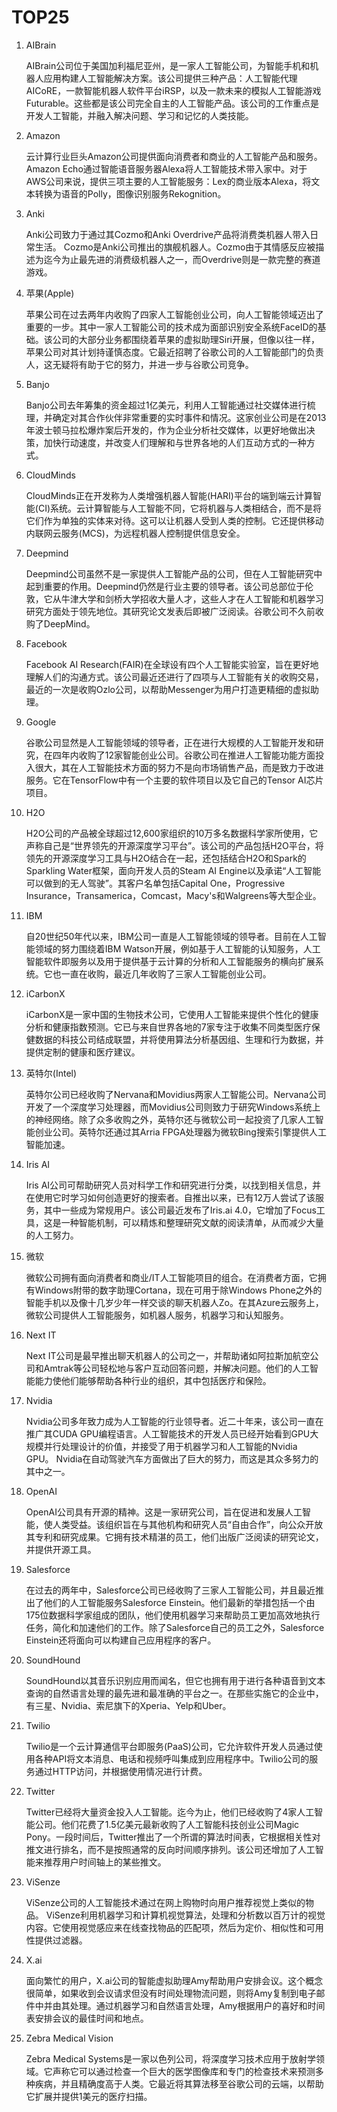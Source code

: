 # TOP25

1. AIBrain

    AIBrain公司位于美国加利福尼亚州，是一家人工智能公司，为智能手机和机器人应用构建人工智能解决方案。该公司提供三种产品：人工智能代理AICoRE，一款智能机器人软件平台iRSP，以及一款未来的模拟人工智能游戏Futurable。这些都是该公司完全自主的人工智能产品。该公司的工作重点是开发人工智能，并融入解决问题、学习和记忆的人类技能。

2. Amazon

    云计算行业巨头Amazon公司提供面向消费者和商业的人工智能产品和服务。Amazon Echo通过智能语音服务器Alexa将人工智能技术带入家中。对于AWS公司来说，提供三项主要的人工智能服务：Lex的商业版本Alexa，将文本转换为语音的Polly，图像识别服务Rekognition。

3. Anki

    Anki公司致力于通过其Cozmo和Anki Overdrive产品将消费类机器人带入日常生活。 Cozmo是Anki公司推出的旗舰机器人。Cozmo由于其情感反应被描述为迄今为止最先进的消费级机器人之一，而Overdrive则是一款完整的赛道游戏。

4. 苹果(Apple)

    苹果公司在过去两年内收购了四家人工智能创业公司，向人工智能领域迈出了重要的一步。其中一家人工智能公司的技术成为面部识别安全系统FaceID的基础。该公司的大部分业务都围绕着苹果的虚拟助理Siri开展，但像以往一样，苹果公司对其计划持谨慎态度。它最近招聘了谷歌公司的人工智能部门的负责人，这无疑将有助于它的努力，并进一步与谷歌公司竞争。

5. Banjo

    Banjo公司去年筹集的资金超过1亿美元，利用人工智能通过社交媒体进行梳理，并确定对其合作伙伴非常重要的实时事件和情况。这家创业公司是在2013年波士顿马拉松爆炸案后开发的，作为企业分析社交媒体，以更好地做出决策，加快行动速度，并改变人们理解和与世界各地的人们互动方式的一种方式。

6. CloudMinds

    CloudMinds正在开发称为人类增强机器人智能(HARI)平台的端到端云计算智能(CI)系统。云计算智能与人工智能不同，它将机器与人类相结合，而不是将它们作为单独的实体来对待。这可以让机器人受到人类的控制。它还提供移动内联网云服务(MCS)，为远程机器人控制提供信息安全。

7. Deepmind

    Deepmind公司虽然不是一家提供人工智能产品的公司，但在人工智能研究中起到重要的作用。Deepmind仍然是行业主要的领导者。该公司总部位于伦敦，它从牛津大学和剑桥大学招收大量人才，这些人才在人工智能和机器学习研究方面处于领先地位。其研究论文发表后即被广泛阅读。谷歌公司不久前收购了DeepMind。

8. Facebook

    Facebook AI Research(FAIR)在全球设有四个人工智能实验室，旨在更好地理解人们的沟通方式。该公司最近还进行了四项与人工智能有关的收购交易，最近的一次是收购Ozlo公司，以帮助Messenger为用户打造更精细的虚拟助理。

9. Google

    谷歌公司显然是人工智能领域的领导者，正在进行大规模的人工智能开发和研究，在四年内收购了12家智能创业公司。谷歌公司在推进人工智能功能方面投入很大，其在人工智能技术方面的努力不是向市场销售产品，而是致力于改进服务。它在TensorFlow中有一个主要的软件项目以及它自己的Tensor AI芯片项目。

10. H2O

    H2O公司的产品被全球超过12,600家组织的10万多名数据科学家所使用，它声称自己是“世界领先的开源深度学习平台”。该公司的产品包括H2O平台，将领先的开源深度学习工具与H2O结合在一起，还包括结合H2O和Spark的Sparkling Water框架，面向开发人员的Steam AI Engine以及承诺“人工智能可以做到的无人驾驶”。其客户名单包括Capital One，Progressive Insurance，Transamerica，Comcast，Macy's和Walgreens等大型企业。

11. IBM

    自20世纪50年代以来，IBM公司一直是人工智能领域的领导者。目前在人工智能领域的努力围绕着IBM Watson开展，例如基于人工智能的认知服务，人工智能软件即服务以及用于提供基于云计算的分析和人工智能服务的横向扩展系统。它也一直在收购，最近几年收购了三家人工智能创业公司。

12. iCarbonX

    iCarbonX是一家中国的生物技术公司，它使用人工智能来提供个性化的健康分析和健康指数预测。它已与来自世界各地的7家专注于收集不同类型医疗保健数据的科技公司结成联盟，并将使用算法分析基因组、生理和行为数据，并提供定制的健康和医疗建议。

13. 英特尔(Intel)

    英特尔公司已经收购了Nervana和Movidius两家人工智能公司。Nervana公司开发了一个深度学习处理器，而Movidius公司则致力于研究Windows系统上的神经网络。除了众多收购之外，英特尔还与微软公司一起投资了几家人工智能创业公司。英特尔还通过其Arria FPGA处理器为微软Bing搜索引擎提供人工智能加速。

14. Iris AI

    Iris AI公司可帮助研究人员对科学工作和研究进行分类，以找到相关信息，并在使用它时学习如何创造更好的搜索者。自推出以来，已有12万人尝试了该服务，其中一些成为常规用户。该公司最近发布了Iris.ai 4.0，它增加了Focus工具，这是一种智能机制，可以精炼和整理研究文献的阅读清单，从而减少大量的人工努力。

15. 微软

    微软公司拥有面向消费者和商业/IT人工智能项目的组合。在消费者方面，它拥有Windows附带的数字助理Cortana，现在可用于除Windows Phone之外的智能手机以及像十几岁少年一样交谈的聊天机器人Zo。在其Azure云服务上，微软公司提供人工智能服务，如机器人服务，机器学习和认知服务。

16. Next IT

    Next IT公司是最早推出聊天机器人的公司之一，并帮助诸如阿拉斯加航空公司和Amtrak等公司轻松地与客户互动回答问题，并解决问题。他们的人工智能能力使他们能够帮助各种行业的组织，其中包括医疗和保险。

17. Nvidia

    Nvidia公司多年致力成为人工智能的行业领导者。近二十年来，该公司一直在推广其CUDA GPU编程语言。人工智能技术的开发人员已经开始看到GPU大规模并行处理设计的价值，并接受了用于机器学习和人工智能的Nvidia GPU。 Nvidia在自动驾驶汽车方面做出了巨大的努力，而这是其众多努力的其中之一。

18. OpenAI

    OpenAI公司具有开源的精神。这是一家研究公司，旨在促进和发展人工智能，使人类受益。该组织旨在与其他机构和研究人员“自由合作”，向公众开放其专利和研究成果。它拥有技术精湛的员工，他们出版广泛阅读的研究论文，并提供开源工具。

19. Salesforce

    在过去的两年中，Salesforce公司已经收购了三家人工智能公司，并且最近推出了他们的人工智能服务Salesforce Einstein。他们最新的举措包括一个由175位数据科学家组成的团队，他们使用机器学习来帮助员工更加高效地执行任务，简化和加速他们的工作。除了Salesforce自己的员工之外，Salesforce Einstein还将面向可以构建自己应用程序的客户。

20. SoundHound

    SoundHound以其音乐识别应用而闻名，但它也拥有用于进行各种语音到文本查询的自然语言处理的最先进和最准确的平台之一。在那些实施它的企业中，有三星、Nvidia、索尼旗下的Xperia、Yelp和Uber。

21. Twilio

    Twilio是一个云计算通信平台即服务(PaaS)公司，它允许软件开发人员通过使用各种API将文本消息、电话和视频呼叫集成到应用程序中。Twilio公司的服务通过HTTP访问，并根据使用情况进行计费。

22. Twitter

    Twitter已经将大量资金投入人工智能。迄今为止，他们已经收购了4家人工智能公司。他们花费了1.5亿美元最新收购了人工智能科技创业公司Magic Pony。一段时间后，Twitter推出了一个所谓的算法时间表，它根据相关性对推文进行排名，而不是按照通常的反向时间顺序排列。该公司还增加了人工智能来推荐用户时间轴上的某些推文。

23. ViSenze

    ViSenze公司的人工智能技术通过在网上购物时向用户推荐视觉上类似的物品。 ViSenze利用机器学习和计算机视觉算法，处理和分析数以百万计的视觉内容。它使用视觉感应来在线查找物品的匹配项，然后为定价、相似性和可用性提供过滤器。

24. X.ai

    面向繁忙的用户，X.ai公司的智能虚拟助理Amy帮助用户安排会议。这个概念很简单，如果收到会议请求但没有时间处理物流问题，则将Amy复制到电子邮件中并由其处理。通过机器学习和自然语言处理，Amy根据用户的喜好和时间表安排会议的最佳时间和地点。

25. Zebra Medical Vision

    Zebra Medical Systems是一家以色列公司，将深度学习技术应用于放射学领域。它声称它可以通过检查一个巨大的医学图像库和专门的检查技术来预测多种疾病，并且精确度高于人类。它最近将其算法移至谷歌公司的云端，以帮助它扩展并提供1美元的医疗扫描。